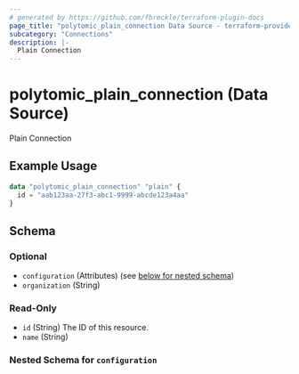 ```yaml
---
# generated by https://github.com/fbreckle/terraform-plugin-docs
page_title: "polytomic_plain_connection Data Source - terraform-provider-polytomic"
subcategory: "Connections"
description: |-
  Plain Connection
---
```


# polytomic_plain_connection (Data Source)

Plain Connection

## Example Usage

```terraform
data "polytomic_plain_connection" "plain" {
  id = "aab123aa-27f3-abc1-9999-abcde123a4aa"
}
```

<!-- schema generated by tfplugindocs -->
## Schema

### Optional

- `configuration` (Attributes) (see [below for nested schema](#nestedatt--configuration))
- `organization` (String)

### Read-Only

- `id` (String) The ID of this resource.
- `name` (String)

<a id="nestedatt--configuration"></a>
### Nested Schema for `configuration`


